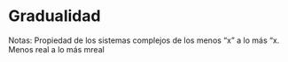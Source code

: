 # Gradualidad

Notas: Propiedad de los sistemas complejos de los menos “x” a lo más “x. 
Menos real a lo más mreal